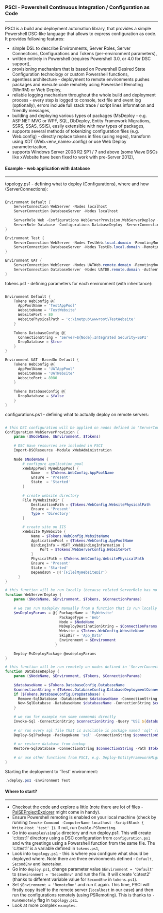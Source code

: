 ### PSCI - Powershell Continuous Integration / Configuration as Code
-------------
PSCI is a build and deployment automation library, that provides a simple Powershell DSC-like language that allows to express configuration as code. It provides following features:
- simple DSL to describe Environments, Server Roles, Server Connections, Configurations and Tokens (per-environment parameters), 
- written entirely in Powershell (requires Powershell 3.0, or 4.0 for DSC support),
- provisioning mechanism that is based on Powershell Desired State Configuration technology or custom Powershell functions,
- agentless architecture - deployment to remote environments pushes packages and execute code remotely using Powershell Remoting (WinRM) or Web Deploy, 
- reliable logging mechanism throughout the whole build and deployment process - every step is logged to console, text file and event log (optionally), errors include full stack trace / script lines information and friendly messages,
- building and deploying various types of packages (MsDeploy - e.g. ASP.NET MVC or WPF, SQL, DbDeploy, Entity Framework Migrations, SSRS, SSAS, SSIS), easily extensible with new types of packages,
- supports several methods of tokenizing configuration files (e.g. Web.config) - directly replace tokens in files (using regex), transform using XDT (Web.\<env_name\>.config) or use Web Deploy parameterization,
- supports Windows Server 2008 R2 SP1 / 7 and above (some Wave DSCs like xWebsite have been fixed to work with pre-Server 2012),

#### Example - web application with database
-------------
topology.ps1 - defining what to deploy (Configurations), where and how (ServerConnections):

```powershell

Environment Default {
    ServerConnection WebServer -Nodes localhost
    ServerConnection DatabaseServer -Nodes localhost
  
    ServerRole Web -Configurations WebServerProvision,WebServerDeploy -ServerConnections WebServer
    ServerRole Database -Configurations DatabaseDeploy -ServerConnections DatabaseServer -RunRemotely
}

Environment Test {
    ServerConnection WebServer -Nodes TestWeb.local.domain -RemotingMode PSRemoting
    ServerConnection DatabaseServer -Nodes TestDb.local.domain -RemotingMode PSRemoting
}

Environment UAT {
    ServerConnection WebServer -Nodes UATWeb.remote.domain -RemotingMode WebDeployHandler
    ServerConnection DatabaseServer -Nodes UATDB.remote.domain -Authentication CredSSP -Protocol HTTPS 
}

```
tokens.ps1 - defining parameters for each environment (with inheritance):

```powershell

Environment Default {
    Tokens WebConfig @{
      AppPoolName = 'TestAppPool'
      WebsiteName = 'TestWebsite'
      WebsitePort = 80
      WebsitePhysicalPath = 'c:\inetpub\wwwroot\TestWebsite'
    }
  
    Tokens DatabaseConfig @{
      ConnectionString = 'Server=${Node};Integrated Security=SSPI'
      DropDatabase = $true
    }
}

Environment UAT -BasedOn Default {
    Tokens WebConfig @{
      AppPoolName = 'UATAppPool'
      WebsiteName = 'UATWebsite'
      WebsitePort = 8080
    }
  
    Tokens DatabaseConfig @{
      DropDatabase = $false
    }
}

```
configurations.ps1 - defining what to actually deploy on remote servers:

```powershell

# this DSC configuration will be applied on nodes defined in 'ServerConnection WebServer'
Configuration WebServerProvision {
    param ($NodeName, $Environment, $Tokens)
  
    # DSC Wave resources are included in PSCI
    Import-DSCResource -Module xWebAdministration
  
    Node $NodeName {
        # configure application pool
        xWebAppPool MyWebAppPool { 
            Name   = $Tokens.WebConfig.AppPoolName
            Ensure = 'Present' 
            State  = 'Started'
        }
      
        # create website directory
        File MyWebsiteDir {
            DestinationPath = $Tokens.WebConfig.WebsitePhysicalPath
            Ensure = 'Present'
            Type = 'Directory'
        }

        # create site on IIS
        xWebsite MyWebsite { 
  	        Name = $Tokens.WebConfig.WebsiteName
            ApplicationPool = $Tokens.WebConfig.AppPoolName 
            BindingInfo = MSFT_xWebBindingInformation { 
                Port = $Tokens.WebServerConfig.WebsitePort
            } 
            PhysicalPath = $Tokens.WebConfig.WebsitePhysicalPath
            Ensure = 'Present' 
            State = 'Started' 
            DependsOn = @('[File]MyWebsiteDir')
      } 
}

# this function will be run locally (because related ServerRole has no -RunRemotely switch)
function WebServerDeploy {
    param ($NodeName, $Environment, $Tokens, $ConnectionParams)
  
    # we can run msdeploy manually from a function that is run locally
    $msDeployParams = @{ PackageName = 'MyWebsite'
                         PackageType = 'Web'
                         Node = $NodeName
                         MsDeployDestinationString = $ConnectionParams.MsDeployDestinationString
                         Website = $Tokens.WebConfig.WebsiteName
                         SkipDir = 'App_Data'
                         Environment = $Environment
                       }
  
    Deploy-MsDeployPackage @msdeployParams
}

# this function will be run remotely on nodes defined in 'ServerConnection DatabaseServer' (because related ServerRole has -RunRemotely switch)
function DatabaseDeploy {
    param ($NodeName, $Environment, $Tokens, $ConnectionParams)
  
    $databaseName = $Tokens.DatabaseConfig.DatabaseName
    $connectionString = $Tokens.DatabaseConfig.DatabaseDeploymentConnectionString
    if ($Tokens.DatabaseConfig.DropDatabase) { 
      Remove-SqlDatabase -DatabaseName $databaseName -ConnectionString $connectionString
      New-SqlDatabase -DatabaseName $databaseName -ConnectionString $connectionString
    }
    
    # we can for example run some commands directly
    Invoke-Sql -ConnectionString $connectionString -Query "USE ${databaseName}; PRINT 'some commands'"
    
    # or run every sql file that is available in package named 'sql' (assuming we have built the package beforehand)
    Deploy-SqlPackage -PackageName 'sql' -ConnectionString $connectionString
    
    # or restore database from backup
    Restore-SqlDatabase -ConnectionString $connectionString -Path $Tokens.DatabaseConfig.BackupPath -DatabaseName $databaseName 
    
    # or use other functions from PSCI, e.g. Deploy-EntityFrameworkMigratePackage, Deploy-DBDeploy, Deploy-SSRS*
}
```
Starting the deployment to 'Test' environment:
```powershell
.\deploy.ps1 -Environment Test
```

#### Where to start?
-------------
- Checkout the code and explore a little (note there are lot of files - [PsISEProjectExplorer](https://github.com/mgr32/PsISEProjectExplorer) might come in handy).
- Ensure Powershell remoting is enabled on your local machine (check by running `Invoke-Command -ComputerName localhost -ScriptBlock { Write-Host 'test' }`). If not, run `Enable-PSRemoting`.
- Go into `examples\simple` directory and run deploy.ps1. This will create 'c:\test1' directory using a DSC configuration from `configuration.ps1` and write greetings using a Powershell function from the same file. The 'c:\test1' is a variable defined in `tokens.ps1`,
- Look into `topology.ps1` - this is where you configure what should be deployed where. Note there are three environments defined - `Default`, `SecondEnv` and `RemoteRun`. 
- Go into `deploy.ps1`, change parameter value `$Environment = 'Default'` to  `$Environment = 'SecondEnv'` and run the file. It will create 'c:\test2' (thanks to different variable value for `SecondEnv` in `tokens.ps1`).
- Set `$Environment = 'RemoteRun'` and run it again. This time, PSCI will firstly copy itself to the remote server (`localhost` in our case) and then run the configurations remotely (using PSRemoting). This is thanks to `-RunRemotely` flag in `topology.ps1`.
- Look at more complex `examples`.
